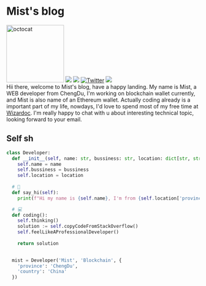 <h1>Mist's blog</h1>
<div>
  <img width="150px" src="https://github.com/youncccat/youncccat/blob/master/assets/octocat.gif" alt="octocat" />  

        
  <img src="https://komarev.com/ghpvc/?username=youncccat&color=brightgreen" />
  <a href="mailto:zzhbbdbbd@163.com"><img src="https://img.shields.io/badge/-Zhao✨-ff69b4?style=flat&logo=Gmail&logoColor=white" /></a>
  <a href="https://twitter.com/_mistricky"><img src="https://img.shields.io/badge/-_mistricky-blue?style=flat&logo=Twitter&logoColor=white"  alt="Twitter"/></a>
  <a href="https://zzhack.fun"><img src="https://img.shields.io/badge/blog-zzhack.fun-orange" /></a>
  
  <div>
    Hii there, welcome to Mist's blog, have a happy landing. My name is Mist, a WEB developer from ChengDu, I'm working on blockchain wallet currently, and Mist is also name of an Ethereum wallet. Actually coding already is a important part of my life, nowdays, I'd love to spend most of my free time at <a href="https://github.com/wizardoc/wizard">Wizardoc</a>. I'm really happy to chat with u about interesting technical topic, looking forward to your email.
  </div>
    
</div>

## Self sh

```python
class Developer:
  def __init__(self, name: str, bussiness: str, location: dict[str, str]):
    self.name = name
    self.bussiness = bussiness
    self.location = location
  
  # 👋
  def say_hi(self):
    print(f"Hi my name is {self.name}, I'm from {self.location['province']}/{self.location['country']} and working on {self.bussiness} recently.")

  # 💻
  def coding(): 
    self.thinking()
    solution := self.copyCodeFromStackOverflow()
    self.feelLikeAProfessionalDeveloper()
  
    return solution
  

  mist = Developer('Mist', 'Blockchain', {
    'province': 'ChengDu',
    'country': 'China'
  })
 ```




